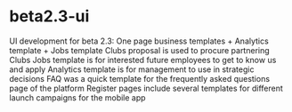 # beta2.3-ui
UI development for beta 2.3: One page business templates + Analytics template +  Jobs template
Clubs proposal is used to procure partnering Clubs
Jobs template is for interested future employees to get to know us and apply
Analytics template is for management to use in strategic decisions
FAQ was a quick template for the frequently asked questions page of the platform
Register pages include several templates for different launch campaigns for the mobile app
